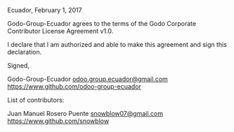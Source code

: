 Ecuador, February 1, 2017

Godo-Group-Ecuador agrees to the terms of the Godo Corporate Contributor License Agreement v1.0.

I declare that I am authorized and able to make this agreement and sign this declaration.

Signed,

Godo-Group-Ecuador odoo.group.ecuador@gmail.com https://www.github.com/odoo-group-ecuador

List of contributors:

Juan Manuel Rosero Puente snowblow07@gmail.com https://www.github.com/snowblow

